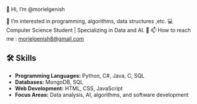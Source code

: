 👋 Hi, I’m @morielgenish

👀 I’m interested in programming, algorithms, data structures ,etc.
💻 Computer Science Student | Specializing in Data and AI.
💞️
📫 How to reach me : morielgenish8@gmail.com
## 🛠️ Skills  
- **Programming Languages:** Python, C#, Java, C, SQL  
- **Databases:** MongoDB, SQL  
- **Web Development:** HTML, CSS, JavaScript  
- **Focus Areas:** Data analysis, AI, algorithms, and software development  

